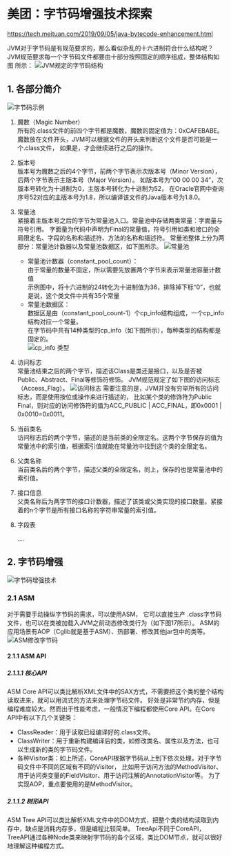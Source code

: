 # 美团：字节码增强技术探索  
  https://tech.meituan.com/2019/09/05/java-bytecode-enhancement.html

JVM对于字节码是有规范要求的，那么看似杂乱的十六进制符合什么结构呢？  
JVM规范要求每一个字节码文件都要由十部分按照固定的顺序组成，整体结构如图 所示：
![JVM规定的字节码结构](./pic/bytecode_structure.png)

## 1. 各部分简介

![字节码示例](./pic/class_bytecode_head_example.png)

1. 魔数（Magic Number）  
    所有的.class文件的前四个字节都是魔数，魔数的固定值为：0xCAFEBABE。
    魔数放在文件开头，JVM可以根据文件的开头来判断这个文件是否可能是一个.class文件，
    如果是，才会继续进行之后的操作。
2. 版本号  
    版本号为魔数之后的4个字节，前两个字节表示次版本号（Minor Version），后两个字节表示主版本号（Major Version）。
    如版本号为“00 00 00 34”，次版本号转化为十进制为0，主版本号转化为十进制为52，
    在Oracle官网中查询序号52对应的主版本号为1.8，所以编译该文件的Java版本号为1.8.0。
3. 常量池  
    紧接着主版本号之后的字节为常量池入口。常量池中存储两类常量：字面量与符号引用。
    字面量为代码中声明为Final的常量值，符号引用如类和接口的全局限定名、字段的名称和描述符、方法的名称和描述符。
    常量池整体上分为两部分：常量池计数器以及常量池数据区，如下图所示。
![常量池](./pic/constant_pool.png)
    - 常量池计数器（constant_pool_count）：  
        由于常量的数量不固定，所以需要先放置两个字节来表示常量池容量计数值  
        示例图中，将十六进制的24转化为十进制值为36，排除掉下标“0”，也就是说，这个类文件中共有35个常量
    - 常量池数据区：  
        数据区是由（constant_pool_count-1）个cp_info结构组成，一个cp_info结构对应一个常量。  
        在字节码中共有14种类型的cp_info（如下图所示），每种类型的结构都是固定的。  
        ![cp_info 类型](./pic/cp_info_types.png)
4. 访问标志  
   常量池结束之后的两个字节，描述该Class是类还是接口，以及是否被Public、Abstract、Final等修饰符修饰。
   JVM规范规定了如下图的访问标志（Access_Flag）。
   ![访问标志](./pic/access_flag_types.png)
   需要注意的是，JVM并没有穷举所有的访问标志，而是使用按位或操作来进行描述的，
   比如某个类的修饰符为Public Final，则对应的访问修饰符的值为ACC_PUBLIC | ACC_FINAL，即0x0001 | 0x0010=0x0011。
5. 当前类名  
访问标志后的两个字节，描述的是当前类的全限定名。这两个字节保存的值为常量池中的索引值，根据索引值就能在常量池中找到这个类的全限定名。

6. 父类名称  
当前类名后的两个字节，描述父类的全限定名，同上，保存的也是常量池中的索引值。

7. 接口信息  
父类名称后为两字节的接口计数器，描述了该类或父类实现的接口数量。紧接着的n个字节是所有接口名称的字符串常量的索引值。

8. 字段表  
   
   ....
   
   

## 2. 字节码增强
![字节码增强技术](./pic/byte_code_enhance_tech.png)

### 2.1 ASM
对于需要手动操纵字节码的需求，可以使用ASM，
它可以直接生产 .class字节码文件，也可以在类被加载入JVM之前动态修改类行为（如下图17所示）。
ASM的应用场景有AOP（Cglib就是基于ASM）、热部署、修改其他jar包中的类等。
![ASM修改字节码](./pic/ASM_flow.png)

#### 2.1.1 ASM API
##### 2.1.1.1 核心API
ASM Core API可以类比解析XML文件中的SAX方式，不需要把这个类的整个结构读取进来，就可以用流式的方法来处理字节码文件。
好处是非常节约内存，但是编程难度较大。然而出于性能考虑，一般情况下编程都使用Core API。在Core API中有以下几个关键类：

- ClassReader：用于读取已经编译好的.class文件。
- ClassWriter：用于重新构建编译后的类，如修改类名、属性以及方法，也可以生成新的类的字节码文件。
- 各种Visitor类：如上所述，CoreAPI根据字节码从上到下依次处理，对于字节码文件中不同的区域有不同的Visitor，
  比如用于访问方法的MethodVisitor、用于访问类变量的FieldVisitor、用于访问注解的AnnotationVisitor等。
  为了实现AOP，重点要使用的是MethodVisitor。

##### 2.1.1.2 树形API
ASM Tree API可以类比解析XML文件中的DOM方式，把整个类的结构读取到内存中，缺点是消耗内存多，但是编程比较简单。
TreeApi不同于CoreAPI，TreeAPI通过各种Node类来映射字节码的各个区域，类比DOM节点，就可以很好地理解这种编程方式。




